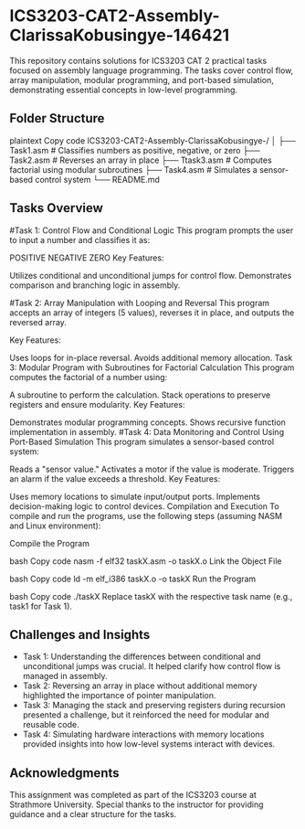 # ICS3203-CAT2-Assembly-ClarissaKobusingye-146421
This repository contains solutions for ICS3203 CAT 2 practical tasks focused on assembly language programming. The tasks cover control flow, array manipulation, modular programming, and port-based simulation, demonstrating essential concepts in low-level programming.

## Folder Structure
plaintext
Copy code
ICS3203-CAT2-Assembly-ClarissaKobusingye-<YourAdmNumber>/
│
├── Task1.asm  # Classifies numbers as positive, negative, or zero
├── Task2.asm  # Reverses an array in place
├── Ttask3.asm  # Computes factorial using modular subroutines
├── Task4.asm  # Simulates a sensor-based control system
└── README.md

## Tasks Overview
#Task 1: Control Flow and Conditional Logic
This program prompts the user to input a number and classifies it as:

POSITIVE
NEGATIVE
ZERO
Key Features:

Utilizes conditional and unconditional jumps for control flow.
Demonstrates comparison and branching logic in assembly.

#Task 2: Array Manipulation with Looping and Reversal
This program accepts an array of integers (5 values), reverses it in place, and outputs the reversed array.

Key Features:

Uses loops for in-place reversal.
Avoids additional memory allocation.
Task 3: Modular Program with Subroutines for Factorial Calculation
This program computes the factorial of a number using:

A subroutine to perform the calculation.
Stack operations to preserve registers and ensure modularity.
Key Features:

Demonstrates modular programming concepts.
Shows recursive function implementation in assembly.
#Task 4: Data Monitoring and Control Using Port-Based Simulation
This program simulates a sensor-based control system:

Reads a "sensor value."
Activates a motor if the value is moderate.
Triggers an alarm if the value exceeds a threshold.
Key Features:

Uses memory locations to simulate input/output ports.
Implements decision-making logic to control devices.
Compilation and Execution
To compile and run the programs, use the following steps (assuming NASM and Linux environment):

Compile the Program

bash
Copy code
nasm -f elf32 taskX.asm -o taskX.o
Link the Object File

bash
Copy code
ld -m elf_i386 taskX.o -o taskX
Run the Program

bash
Copy code
./taskX
Replace taskX with the respective task name (e.g., task1 for Task 1).

## Challenges and Insights
* Task 1: Understanding the differences between conditional and unconditional jumps was crucial. It helped clarify how control flow is managed in assembly.
* Task 2: Reversing an array in place without additional memory highlighted the importance of pointer manipulation.
* Task 3: Managing the stack and preserving registers during recursion presented a challenge, but it reinforced the need for modular and reusable code.
* Task 4: Simulating hardware interactions with memory locations provided insights into how low-level systems interact with devices.
## Acknowledgments
This assignment was completed as part of the ICS3203 course at Strathmore University. Special thanks to the instructor for providing guidance and a clear structure for the tasks.
